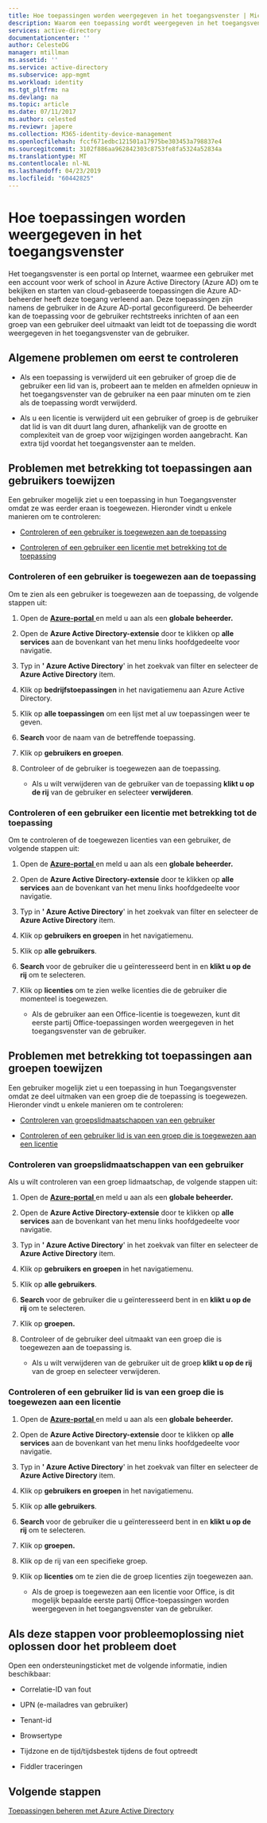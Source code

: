 ```yaml
---
title: Hoe toepassingen worden weergegeven in het toegangsvenster | Microsoft Docs
description: Waarom een toepassing wordt weergegeven in het toegangsvenster
services: active-directory
documentationcenter: ''
author: CelesteDG
manager: mtillman
ms.assetid: ''
ms.service: active-directory
ms.subservice: app-mgmt
ms.workload: identity
ms.tgt_pltfrm: na
ms.devlang: na
ms.topic: article
ms.date: 07/11/2017
ms.author: celested
ms.reviewr: japere
ms.collection: M365-identity-device-management
ms.openlocfilehash: fccf671edbc121501a17975be303453a798837e4
ms.sourcegitcommit: 3102f886aa962842303c8753fe8fa5324a52834a
ms.translationtype: MT
ms.contentlocale: nl-NL
ms.lasthandoff: 04/23/2019
ms.locfileid: "60442825"
---
```

# <a name="how-applications-appear-on-the-access-panel"></a>Hoe toepassingen worden weergegeven in het toegangsvenster

Het toegangsvenster is een portal op Internet, waarmee een gebruiker met een account voor werk of school in Azure Active Directory (Azure AD) om te bekijken en starten van cloud-gebaseerde toepassingen die Azure AD-beheerder heeft deze toegang verleend aan. Deze toepassingen zijn namens de gebruiker in de Azure AD-portal geconfigureerd. De beheerder kan de toepassing voor de gebruiker rechtstreeks inrichten of aan een groep van een gebruiker deel uitmaakt van leidt tot de toepassing die wordt weergegeven in het toegangsvenster van de gebruiker.

## <a name="general-issues-to-check-first"></a>Algemene problemen om eerst te controleren

-   Als een toepassing is verwijderd uit een gebruiker of groep die de gebruiker een lid van is, probeert aan te melden en afmelden opnieuw in het toegangsvenster van de gebruiker na een paar minuten om te zien als de toepassing wordt verwijderd.

-   Als u een licentie is verwijderd uit een gebruiker of groep is de gebruiker dat lid is van dit duurt lang duren, afhankelijk van de grootte en complexiteit van de groep voor wijzigingen worden aangebracht. Kan extra tijd voordat het toegangsvenster aan te melden.

## <a name="problems-related-to-assigning-applications-to-users"></a>Problemen met betrekking tot toepassingen aan gebruikers toewijzen

Een gebruiker mogelijk ziet u een toepassing in hun Toegangsvenster omdat ze was eerder eraan is toegewezen. Hieronder vindt u enkele manieren om te controleren:

-   [Controleren of een gebruiker is toegewezen aan de toepassing](#check-if-a-user-is-assigned-to-the-application)

-   [Controleren of een gebruiker een licentie met betrekking tot de toepassing](#check-if-a-user-is-under-a-license-related-to-the-application)


### <a name="check-if-a-user-is-assigned-to-the-application"></a>Controleren of een gebruiker is toegewezen aan de toepassing

Om te zien als een gebruiker is toegewezen aan de toepassing, de volgende stappen uit:

1. Open de [ **Azure-portal** ](https://portal.azure.com/) en meld u aan als een **globale beheerder.**

2. Open de **Azure Active Directory-extensie** door te klikken op **alle services** aan de bovenkant van het menu links hoofdgedeelte voor navigatie.

3. Typ in **' Azure Active Directory**' in het zoekvak van filter en selecteer de **Azure Active Directory** item.

4. Klik op **bedrijfstoepassingen** in het navigatiemenu aan Azure Active Directory.

5. Klik op **alle toepassingen** om een lijst met al uw toepassingen weer te geven.

6. **Search** voor de naam van de betreffende toepassing.

7. Klik op **gebruikers en groepen**.

8. Controleer of de gebruiker is toegewezen aan de toepassing.

   * Als u wilt verwijderen van de gebruiker van de toepassing **klikt u op de rij** van de gebruiker en selecteer **verwijderen**.

### <a name="check-if-a-user-is-under-a-license-related-to-the-application"></a>Controleren of een gebruiker een licentie met betrekking tot de toepassing

Om te controleren of de toegewezen licenties van een gebruiker, de volgende stappen uit:

1. Open de [ **Azure-portal** ](https://portal.azure.com/) en meld u aan als een **globale beheerder.**

2. Open de **Azure Active Directory-extensie** door te klikken op **alle services** aan de bovenkant van het menu links hoofdgedeelte voor navigatie.

3. Typ in **' Azure Active Directory**' in het zoekvak van filter en selecteer de **Azure Active Directory** item.

4. Klik op **gebruikers en groepen** in het navigatiemenu.

5. Klik op **alle gebruikers**.

6. **Search** voor de gebruiker die u geïnteresseerd bent in en **klikt u op de rij** om te selecteren.

7. Klik op **licenties** om te zien welke licenties die de gebruiker die momenteel is toegewezen.

   * Als de gebruiker aan een Office-licentie is toegewezen, kunt dit eerste partij Office-toepassingen worden weergegeven in het toegangsvenster van de gebruiker.

## <a name="problems-related-to-assigning-applications-to-groups"></a>Problemen met betrekking tot toepassingen aan groepen toewijzen

Een gebruiker mogelijk ziet u een toepassing in hun Toegangsvenster omdat ze deel uitmaken van een groep die de toepassing is toegewezen. Hieronder vindt u enkele manieren om te controleren:

-   [Controleren van groepslidmaatschappen van een gebruiker](#check-a-users-group-memberships)

-   [Controleren of een gebruiker lid is van een groep die is toegewezen aan een licentie](#check-if-a-user-is-a-member-of-a-group-assigned-to-a-license)

### <a name="check-a-users-group-memberships"></a>Controleren van groepslidmaatschappen van een gebruiker

Als u wilt controleren van een groep lidmaatschap, de volgende stappen uit:

1. Open de [ **Azure-portal** ](https://portal.azure.com/) en meld u aan als een **globale beheerder.**

2. Open de **Azure Active Directory-extensie** door te klikken op **alle services** aan de bovenkant van het menu links hoofdgedeelte voor navigatie.

3. Typ in **' Azure Active Directory**' in het zoekvak van filter en selecteer de **Azure Active Directory** item.

4. Klik op **gebruikers en groepen** in het navigatiemenu.

5. Klik op **alle gebruikers**.

6. **Search** voor de gebruiker die u geïnteresseerd bent in en **klikt u op de rij** om te selecteren.

7. Klik op **groepen.**

8. Controleer of de gebruiker deel uitmaakt van een groep die is toegewezen aan de toepassing is.

   * Als u wilt verwijderen van de gebruiker uit de groep **klikt u op de rij** van de groep en selecteer verwijderen.

### <a name="check-if-a-user-is-a-member-of-a-group-assigned-to-a-license"></a>Controleren of een gebruiker lid is van een groep die is toegewezen aan een licentie

1. Open de [ **Azure-portal** ](https://portal.azure.com/) en meld u aan als een **globale beheerder.**

2. Open de **Azure Active Directory-extensie** door te klikken op **alle services** aan de bovenkant van het menu links hoofdgedeelte voor navigatie.

3. Typ in **' Azure Active Directory**' in het zoekvak van filter en selecteer de **Azure Active Directory** item.

4. Klik op **gebruikers en groepen** in het navigatiemenu.

5. Klik op **alle gebruikers**.

6. **Search** voor de gebruiker die u geïnteresseerd bent in en **klikt u op de rij** om te selecteren.

7. Klik op **groepen.**

8. Klik op de rij van een specifieke groep.

9. Klik op **licenties** om te zien die de groep licenties zijn toegewezen aan.

   * Als de groep is toegewezen aan een licentie voor Office, is dit mogelijk bepaalde eerste partij Office-toepassingen worden weergegeven in het toegangsvenster van de gebruiker.


## <a name="if-these-troubleshooting-steps-do-not-the-resolve-the-issue"></a>Als deze stappen voor probleemoplossing niet oplossen door het probleem doet

Open een ondersteuningsticket met de volgende informatie, indien beschikbaar:

-   Correlatie-ID van fout

-   UPN (e-mailadres van gebruiker)

-   Tenant-id

-   Browsertype

-   Tijdzone en de tijd/tijdsbestek tijdens de fout optreedt

-   Fiddler traceringen

## <a name="next-steps"></a>Volgende stappen
[Toepassingen beheren met Azure Active Directory](what-is-application-management.md)
